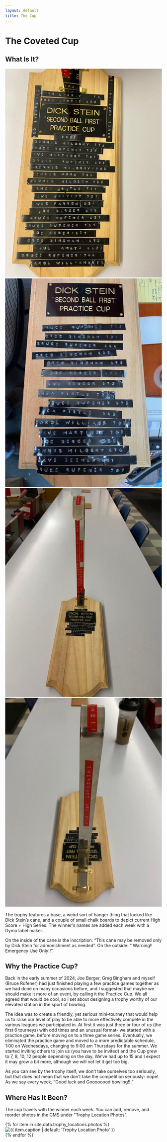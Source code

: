 ```yaml
---
layout: default
title: The Cup
---
```


<h1>The Coveted Cup</h1>

<div class="content-card">
    <h2>What Is It?</h2>
    <div class="gallery">
        <div class="gallery-item">
            <img src="/assets/images/cup-1.jpg" alt="Photo of the Practice Cup trophy">
        </div>
        <div class="gallery-item">
            <img src="/assets/images/cup-2.jpg" alt="Photo of the Practice Cup trophy inscription">
        </div>
        <div class="gallery-item">
            <img src="/assets/images/cup-3.jpg" alt="Side view of the Practice Cup trophy">
        </div>
        <div class="gallery-item">
            <img src="/assets/images/cup-4.jpg" alt="Close-up of the Practice Cup trophy base">
        </div>
    </div>
    <p>The trophy features a base, a weird sort of hanger thing that looked like Dick Stein’s cane, and a couple of small chalk boards to depict current High Score + High Series. The winner's names are added each week with a Dymo label maker.</p>
    <p>On the inside of the cane is the inscription: “This cane may be removed only by Dick Stein for admonishment as needed”. On the outside: “ Warning!! Emergency Use Only!!”.</p>
</div>

<div class="content-card">
    <h2>Why the Practice Cup?</h2>
    <p>Back in the early summer of 2024, Joe Berger, Greg Bingham and myself (Bruce Rufener) had just finished playing a few practice games together as we had done on many occasions before, and I suggested that maybe we should make it more of an event, by calling it the Practice Cup. We all agreed that would be cool, so I set about designing a trophy worthy of our elevated station in the sport of bowling.</p>
    <p>The idea was to create a friendly, yet serious mini-tourney that would help us to raise our level of play to be able to more effectively compete in the various leagues we participated in. At first it was just three or four of us (the first 6 tourneys) with odd times and an unusual format- we started with a practice game, before moving on to a three game series. Eventually, we eliminated the practice game and moved to a more predictable schedule, 1:00 on Wednesdays, changing to 9:00 am Thursdays for the summer. We started inviting others to join us (you have to be invited) and the Cup grew to 7, 8, 10, 12 people depending on the day. We’ve had up to 15 and I expect it may grow a bit more, although we will not let it get too big.</p>
    <p>As you can see by the trophy itself, we don’t take ourselves too seriously, but that does not mean that we don’t take the competition seriously- nope! As we say every week, “Good luck and Goooooood bowling!!!”</p>
</div>

<div class="content-card">
    <h2>Where Has It Been?</h2>
    <p>The cup travels with the winner each week. You can add, remove, and reorder photos in the CMS under "Trophy Location Photos".</p>
    <div class="gallery">
        {% for item in site.data.trophy_locations.photos %}
            <div class="gallery-item">
                <img src="{{ item.image | relative_url }}" alt="{{ item.caption | default: 'Trophy Location Photo' }}">
            </div>
        {% endfor %}
    </div>
</div>
